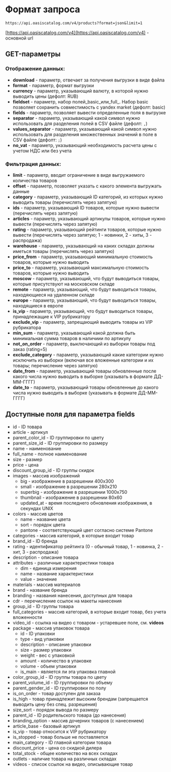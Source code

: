 # Формат запроса

```text
https://api.oasiscatalog.com/v4/products?format=json&limit=1
```

[https://api.oasiscatalog.com/v4](https://api.oasiscatalog.com/v4) - основной url

## GET-параметры

### Отображение данных:

* **download** - параметр, отвечает за получения выгрузки в виде файла
* **format** - параметр, формат выгрузки
* **currency** - параметр, указывающий валюту, в которой нужно выводить цены \(дефолт: RUB\)
* **fieldset** - параметр, набор полей_basic_или_full_. Набор basic позволяет сохранить совместимость с yandex market \(дефолт: basic\)
* **fields** - параметр, позволяет вывести определенные поля в выгрузке
* **separator** - параметр, указывающий какой символ нужно использовать для разделения полей в CSV файле \(дефолт: `,`\)
* **values\_separator** - параметр, указывающий какой символ нужно использовать для разделения множественных значений в поле в CSV файле \(дефолт: `;`\)
* **no\_vat** - параметр, указывающий необходимость расчета цены с учетом НДС или без учета

### Фильтрация данных:

* **limit** - параметр, вводит ограничение в виде выгружаемого количества товаров
* **offset** - параметр, позволяет указать с какого элемента выгружать данные
* **category** - параметр, указывающий ID категорий, из которых нужно выводить товары \(перечислять через запятую\)
* **ids** - параметр, указывающий ID товаров, которые нужно вывести \(перечислять через запятую\)
* **articles** - параметр, указывающий артикулы товаров, которые нужно вывести \(перечислять через запятую\)
* **rating** - параметр, указывающий рейтинги товаров, которые нужно вывести \(перечислять через запятую; 1 - новинки, 2 - хиты, 3 - распродажа\)
* **warehouse** - параметр, указывающий на каких складах должны иметься товары \(перечислять через запятую\)
* **price\_from** - параметр, указывающий минимальную стоимость товаров, которые нужно выводить
* **price\_to** - параметр, указывающий максимальную стоимость товаров, которые нужно выводить
* **moscow** - параметр, указывающий, что будут выводиться товары, которые присутствуют на московском складе
* **remote** - параметр, указывающий, что будут выводиться товары, находяющиеся на удаленном складе
* **europe** - параметр, указывающий, что будут выводиться товары, находящиеся в европе
* **is\_vip** - параметр, указывающий, что будут выводиться товары, принадлежащие к VIP рубрикатору
* **exclude\_vip** - параметр, запрещающий выводить товары из VIP рубрикатора
* **min\_sum** - параметр, указывающий какой должна быть минимальная сумма товаров в наличиии по артикулу
* **not\_on\_order** - параметр, выключающий из выборки товары под заказ \(rating=5\)
* **exclude\_category** - параметр, указывающий какие категории нужно исключить из выборки \(включая все вложенные категории и их товары; перечисление через запятую\)
* **date\_from** - параметр, указывающий товары обновленные после какого числа нужно выводить в выборке \(указывать в формате ДД-ММ-ГГГГ\)
* **date\_to** - параметр, указывающий товары обновленные до какого числа нужно выводить в выборке \(указывать в формате ДД-ММ-ГГГГ\)

## Доступные поля для параметра fields

* id - ID товара
* article - артикул
* parent\_color\_id - ID группировки по цвету
* parent\_size\_id - ID группировки по размеру
* name - наименование
* full\_name - полное наименование
* size - размер
* price - цена
* discount\_group\_id - ID группы скидок
* images - массив изображений
  * big - изображение в разрешении 400x300
  * small - изображение в разрешении 280x210
  * superbig - изображение в разрешении 1000x750
  * thumbnail - изображение в разрешении 80x60
  * updated\_at - время последнего обновления изображения, в секундах UNIX
* colors - массив цветов
  * name - название цвета
  * sort - порядок цвета
  * pantone - соответствующий цвет согласно системе Pantone
* categories - массив категорий, в которые входит товар
* brand\_id - ID бренда
* rating - идентификатор рейтинга \(0 - обычный товар, 1 - новинка, 2 - хит, 3 - распродажа\)
* description - описание товара
* attributes - различные характеристики товара
  * dim - единица измерения
  * name - название характеристики
  * value - значение
* materials - массив материалов
* brand - название бренда
* branding - названия нанесения, доступных для товара
* cdr - перечисление ссылок на макеты нанесения
* group\_id - ID группы товара
* full\_categories - массив категорий, в которые входит товар, без учета вложенности
* video\_id - ссылка на видео с товаром - устаревшее поле, см. **videos**
* package - массив упаковок товара
  * id - ID упаковки
  * type - вид упаковки
  * description - описание упаковки
  * size - размер упаковки
  * weight - вес с упаковкой
  * amount - количество в упаковке
  * volume - объем упаковки
  * is\_main - является ли эта упаковка главной
* color\_group\_id - ID группы товара по цвету
* parent\_volume\_id - ID группировки по объему
* parent\_gender\_id - ID группировки по полу
* is\_on\_order - товар доступен для заказа
* is\_high - товар принадлежит высоким брендам \(запрещается выводить цену без спец. разрешения\)
* size\_sort - порядок вывода по размеру
* parent\_id - ID родительского товара \(до нанесения\)
* branding\_option - массив дочерних товаров \(с нанесением\)
* article\_base - базовый артикул
* is\_vip - товар относится к VIP рубрикатору
* is\_stopped - товар больше не поставляется
* main\_category - ID главной категории товара
* discount\_price - цена со скидкой дилера
* total\_stock - общее количество на всех складах
* outlets - наличие товара на различных складах
* videos - список ссылок на видео, описывающие товар

